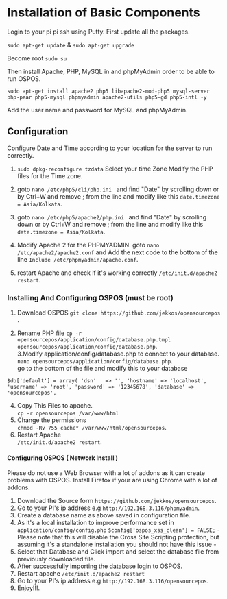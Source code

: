 # Installation of Basic Components

Login to your pi pi ssh using Putty.
First update all the packages.  

`sudo apt-get update` & `sudo apt-get upgrade`
  
Become root `sudo su`  

Then install Apache, PHP, MySQL in and phpMyAdmin order to be able to run OSPOS.  

 `sudo apt-get install apache2 php5 libapache2-mod-php5 mysql-server php-pear php5-mysql phpmyadmin apache2-utils php5-gd php5-intl -y`

Add the user name and password for MySQL and phpMyAdmin.


## Configuration

Configure Date and Time according to your location for the server to run correctly.

1. `sudo dpkg-reconfigure tzdata` Select your time Zone Modify the PHP files for the Time zone.

2. goto `nano /etc/php5/cli/php.ini ` and find "Date" by scrolling down or by Ctrl+W and remove ; from the line and modify like this `date.timezone = Asia/Kolkata`.

3. goto `nano /etc/php5/apache2/php.ini ` and find "Date" by scrolling down or by Ctrl+W and remove ; from the line and modify like this `date.timezone = Asia/Kolkata`.
  
4. Modify Apache 2 for the PHPMYADMIN.
   goto `nano /etc/apache2/apache2.conf` and Add the next code to the bottom of the line `Include /etc/phpmyadmin/apache.conf`.

5. restart Apache and check if it's working correctly `/etc/init.d/apache2 restart`.


### Installing And Configuring OSPOS (must be root)

1. Download OSPOS `git clone https://github.com/jekkos/opensourcepos `.  

2. Rename PHP file `cp -r opensourcepos/application/config/database.php.tmpl opensourcepos/application/config/database.php`.  
3.Modify application/config/database.php to connect to your database.  
`nano opensourcepos/application/config/database.php`.  
go to the bottom of the file and modify this to your database  

`$db['default'] = array(
        'dsn'   => '',
        'hostname' => 'localhost',
        'username' => 'root',
        'password' => '12345678',
        'database' => 'opensourcepos',
`

4. Copy This Files to apache.  
`cp -r opensourcepos /var/www/html`
5. Change the permissions  
`chmod -Rv 755 cache* /var/www/html/opensourcepos`.  
6. Restart Apache  
`/etc/init.d/apache2 restart`.

#### Configuring OSPOS ( Network Install )
Please do not use a Web Browser with a lot of addons as it can create problems with OSPOS.
Install Firefox if your are using Chrome with a lot of addons.

1. Download the Source form `https://github.com/jekkos/opensourcepos`.
2. Go to your PI's ip address e.g `http://192.168.3.116/phpmyadmin`. 
3. Create a database name as above saved in configuration file.
4. As it's a local installation to improve performance set in `application/config/config.php` `$config['ospos_xss_clean'] = FALSE;` - Please note that this will disable the Cross Site Scripting protection, but assuming it's a standalone installation you should not have this issue -
5. Select that Database and Click import and select the database file from previously downloaded file.
6. After successfully importing the database login to OSPOS.
7. Restart apache `/etc/init.d/apache2 restart`
8. Go to your PI's ip address e.g `http://192.168.3.116/opensourcepos`. 
9. Enjoy!!!.

